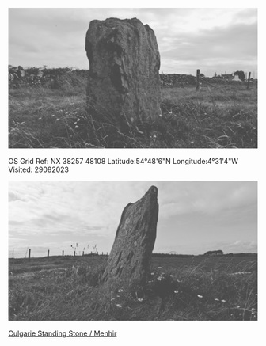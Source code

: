 ![lento_orl_mono_standard_asus_ai2302_1693320857](images/lento_orl_mono_standard_asus_ai2302_1693320857.jpg)

OS Grid Ref: NX 38257 48108
Latitude:54°48'6"N
Longitude:4°31'4"W
Visited: 29082023

![lento_orl_mono_standard_asus_ai2302_1693320846](images/lento_orl_mono_standard_asus_ai2302_1693320846.jpg)

[Culgarie Standing Stone / Menhir](https://www.themodernantiquarian.com/site/4857/culgarie.html)
